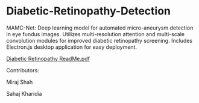 # Diabetic-Retinopathy-Detection
MAMC-Net: Deep learning model for automated micro-aneurysm detection in eye fundus images. Utilizes multi-resolution attention and multi-scale convolution modules for improved diabetic retinopathy screening. Includes Electron.js desktop application for easy deployment.

[Diabetic Retinopathy ReadMe.pdf](https://github.com/user-attachments/files/16036400/Diabetic.Retinopathy.ReadMe.pdf)

Contributors:

Miraj Shah

Sahaj Kharidia
